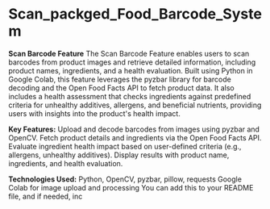 # Scan_packged_Food_Barcode_System
**Scan Barcode Feature**
The Scan Barcode Feature enables users to scan barcodes from product images and retrieve detailed information, including product names, ingredients, and a health evaluation. Built using Python in Google Colab, this feature leverages the pyzbar library for barcode decoding and the Open Food Facts API to fetch product data. It also includes a health assessment that checks ingredients against predefined criteria for unhealthy additives, allergens, and beneficial nutrients, providing users with insights into the product's health impact.

**Key Features:**
Upload and decode barcodes from images using pyzbar and OpenCV.
Fetch product details and ingredients via the Open Food Facts API.
Evaluate ingredient health impact based on user-defined criteria (e.g., allergens, unhealthy additives).
Display results with product name, ingredients, and health evaluation.

**Technologies Used:**
Python, OpenCV, pyzbar, pillow, requests
Google Colab for image upload and processing
You can add this to your README file, and if needed, inc
